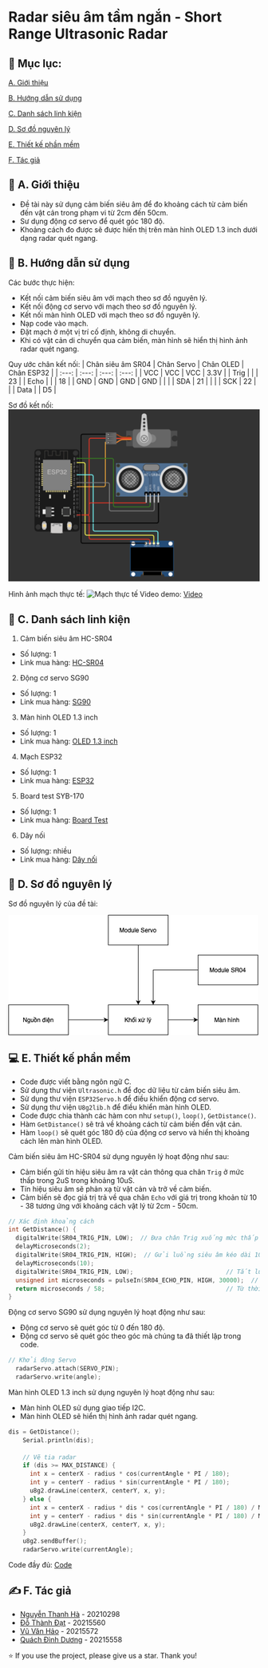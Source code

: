 # Radar siêu âm tầm ngắn - Short Range Ultrasonic Radar


## 📝 Mục lục:
[A. Giới thiệu](#I-Giới-thiệu)

[B. Hướng dẫn sử dụng](#II-Hướng-dẫn-sử-dụng)

[C. Danh sách linh kiện](#III-Danh-sách-linh-kiện)

[D. Sơ đồ nguyên lý](#IV-Sơ-đồ-nguyên-lý)

[E. Thiết kế phần mềm](#V-Thiết-kế-phần-mềm)

[F. Tác giả](#VI-Tác-giả)

<a name="I-Giới-thiệu"></a>
## 🏁 A. Giới thiệu
- Đề tài này sử dụng cảm biến siêu âm để đo khoảng cách từ cảm biến đến vật cản trong phạm vi từ 2cm đến 50cm.
- Sư dụng động cơ servo để quét góc 180 độ.
- Khoảng cách đo được sẽ được hiển thị trên màn hình OLED 1.3 inch dưới dạng radar quét ngang.

<a name="II-Hướng-dẫn-sử-dụng"></a>
## 🧾 B. Hướng dẫn sử dụng
Các bước thực hiện:
- Kết nối cảm biến siêu âm với mạch theo sơ đồ nguyên lý.
- Kết nối động cơ servo với mạch theo sơ đồ nguyên lý.
- Kết nối màn hình OLED với mạch theo sơ đồ nguyên lý.
- Nạp code vào mạch.
- Đặt mạch ở một vị trí cố định, không di chuyển.
- Khi có vật cản di chuyển qua cảm biến, màn hình sẽ hiển thị hình ảnh radar quét ngang.

Quy ước chân kết nối:
| Chân siêu âm SR04 | Chân Servo    | Chân OLED    | Chân ESP32 |
| :---:   | :---: | :---: | :---: |
| VCC | VCC   | VCC   | 3.3V |
| Trig |   |  | 23   |
| Echo |   | | 18   |
| GND  | GND   | GND  | GND  |
|       |   | SDA  | 21   |
|       |  | SCK  | 22   |
|       | Data  |  | D5   |

Sơ đồ kết nối:
![Sơ đồ kết nối](./simulation.png)

Hình ảnh mạch thực tế:
![Mạch thực tế](./real.png)
Video demo: [Video]()

<a name="III-Danh-sách-linh-kiện"></a>
## 🧰 C. Danh sách linh kiện
1. Cảm biến siêu âm HC-SR04
- Số lượng: 1
- Link mua hàng: [HC-SR04](https://banlinhkien.com/cam-bien-sieu-am-srf04-p6646905.html)
2. Động cơ servo SG90
- Số lượng: 1
- Link mua hàng: [SG90](https://banlinhkien.com/dong-co-servo-sg90-goc-quay-180-p6648774.html)
3. Màn hình OLED 1.3 inch
- Số lượng: 1
- Link mua hàng: [OLED 1.3 inch](https://banlinhkien.com/man-hinh-oled-1.3-128x64-i2c-xanh-oled13i2cb-p12496195.html)
4. Mạch ESP32
- Số lượng: 1
- Link mua hàng: [ESP32](https://banlinhkien.com/kit-wifi-esp32-espwroom32s-p6649289.html)
5. Board test SYB-170
- Số lượng: 1
- Link mua hàng: [Board Test](https://banlinhkien.com/board-test-syb170-170-lo-4.7x3.5cm-p6649612.html)
6. Dây nối
- Số lượng: nhiều
- Link mua hàng: [Dây nối](https://banlinhkien.com/day-nhieu-mau-3p-xh2.54-20cm-p20789741.html)

<a name="IV-Sơ-đồ-nguyên-lý"></a>
## 🚀 D. Sơ đồ nguyên lý
Sơ đồ nguyên lý của đề tài:

![Sơ đồ nguyên lý](./nguyenly.png)

<a name="V-Thiết-kế-phần-mềm"></a>
## 💻 E. Thiết kế phần mềm
- Code được viết bằng ngôn ngữ C.
- Sử dụng thư viện `Ultrasonic.h` để đọc dữ liệu từ cảm biến siêu âm.
- Sử dụng thư viện `ESP32Servo.h` để điều khiển động cơ servo.
- Sử dụng thư viện `U8g2lib.h` để điều khiển màn hình OLED.
- Code được chia thành các hàm con như `setup()`, `loop()`, `GetDistance()`.
- Hàm `GetDistance()` sẽ trả về khoảng cách từ cảm biến đến vật cản.
- Hàm `loop()` sẽ quét góc 180 độ của động cơ servo và hiển thị khoảng cách lên màn hình OLED.

Cảm biến siêu âm HC-SR04 sử dụng nguyên lý hoạt động như sau:
- Cảm biến gửi tín hiệu siêu âm ra vật cản thông qua chân `Trig` ở mức thấp trong 2uS trong khoảng 10uS.
- Tín hiệu siêu âm sẽ phản xạ từ vật cản và trở về cảm biến.
- Cảm biến sẽ đọc giá trị trả về qua chân `Echo` với giá trị trong khoản từ 10 - 38 tương ứng với khoảng cách vật lý từ 2cm - 50cm.
```c
// Xác định khoảng cách
int GetDistance() {
  digitalWrite(SR04_TRIG_PIN, LOW);  // Đưa chân Trig xuống mức thấp trong 2uS
  delayMicroseconds(2);
  digitalWrite(SR04_TRIG_PIN, HIGH);  // Gửi luồng siêu âm kéo dài 10uS
  delayMicroseconds(10);
  digitalWrite(SR04_TRIG_PIN, LOW);                          // Tắt luồng siêu âm
  unsigned int microseconds = pulseIn(SR04_ECHO_PIN, HIGH, 30000);  // Đợi cho tới khi có phản hồi, giới hạn thời gian chờ
  return microseconds / 58;                                  // Từ thời gian hành trình tính toán khoảng cách
}
```
Động cơ servo SG90 sử dụng nguyên lý hoạt động như sau:
- Động cơ servo sẽ quét góc từ 0 đến 180 độ.
- Động cơ servo sẽ quét góc theo góc mà chúng ta đã thiết lập trong code.
```c
// Khởi động Servo
  radarServo.attach(SERVO_PIN);
  radarServo.write(angle);
```

Màn hình OLED 1.3 inch sử dụng nguyên lý hoạt động như sau:
- Màn hình OLED sử dụng giao tiếp I2C.
- Màn hình OLED sẽ hiển thị hình ảnh radar quét ngang.
```c
dis = GetDistance();
    Serial.println(dis);

    // Vẽ tia radar
    if (dis >= MAX_DISTANCE) {
      int x = centerX - radius * cos(currentAngle * PI / 180);
      int y = centerY - radius * sin(currentAngle * PI / 180);
      u8g2.drawLine(centerX, centerY, x, y);
    } else {
      int x = centerX - radius * dis * cos(currentAngle * PI / 180) / MAX_DISTANCE;
      int y = centerY - radius * dis * sin(currentAngle * PI / 180) / MAX_DISTANCE;
      u8g2.drawLine(centerX, centerY, x, y);
    }
    u8g2.sendBuffer();
    radarServo.write(currentAngle);
```
Code đầy đủ: [Code](./shortrangeradar.ino)

<a name="VI-Tác-giả"></a>
## ✍️ F. Tác giả
- [Nguyễn Thanh Hà](https://github.com/hantbk) - 20210298
- [Đỗ Thành Đạt](https://github.com/Duongneee) - 20215560
- [Vũ Văn Hảo](https://github.com/vanhao2310) - 20215572
- [Quách Đình Dương](https://github.com/vanhao2310) - 20215558

⭐ If you use the project, please give us a star. Thank you!











